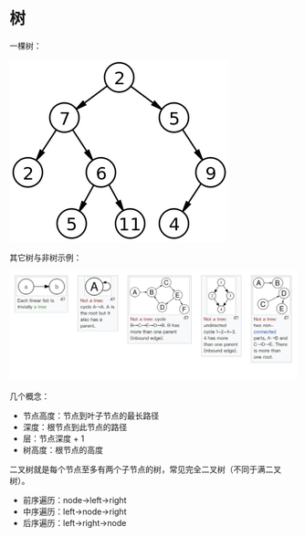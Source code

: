 # 树

一棵树：

![](2018-12-14-08-59-30.png)

其它树与非树示例：

![](2018-12-14-08-58-53.png)

几个概念：

* 节点高度：节点到叶子节点的最长路径
* 深度：根节点到此节点的路径
* 层：节点深度 + 1
* 树高度：根节点的高度

二叉树就是每个节点至多有两个子节点的树，常见完全二叉树（不同于满二叉树）。

* 前序遍历：node->left->right
* 中序遍历：left->node->right
* 后序遍历：left->right->node